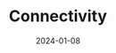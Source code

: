 ﻿---
title: Connectivity
toc: false
type: specs
layout:  package
date: "2024-01-08"
draft: false
specification: VEC
version: 2.1.0
documentType: "Recommendation"
elementType:  Package
menu:
  VEC-2.1.0:    
    identifier: connectivity
    weight: 1010 

# Prev/next pager order (if `docs_section_pager` enabled in `params.toml`)
weight: 1010
---
